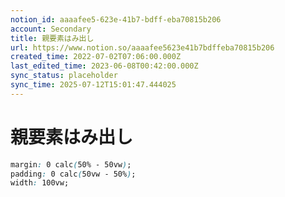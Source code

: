 ```yaml
---
notion_id: aaaafee5-623e-41b7-bdff-eba70815b206
account: Secondary
title: 親要素はみ出し
url: https://www.notion.so/aaaafee5623e41b7bdffeba70815b206
created_time: 2022-07-02T07:06:00.000Z
last_edited_time: 2023-06-08T00:42:00.000Z
sync_status: placeholder
sync_time: 2025-07-12T15:01:47.444025
---
```

# 親要素はみ出し

```css
margin: 0 calc(50% - 50vw);
padding: 0 calc(50vw - 50%);
width: 100vw;
```